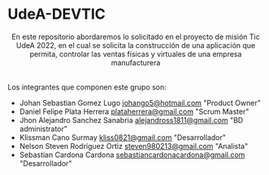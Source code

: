 # UdeA-DEVTIC
<div align="center">
En este repositorio abordaremos lo solicitado en el proyecto de misión Tic UdeA 2022, en el cual se solicita la construcción de una aplicación que permita, controlar las ventas físicas y virtuales de una empresa manufacturera
</div>

\
Los integrantes que componen este grupo son:

- Johan Sebastian Gomez Lugo johango5@hotmail.com "Product Owner"
- Daniel Felipe Plata Herrera plataherrera@gmail.com "Scrum Master"
- Jhon Alejandro Sanchez Sanabria alejandross1811@gmail.com "BD administrator"
- Klissman Cano Surmay kliss0821@gmail.com "Desarrollador"
- Nelson Steven Rodríguez Ortiz steven980213@gmail.com "Analista"
- Sebastian Cardona Cardona sebastiancardonacardona@gmail.com "Desarrollador"
